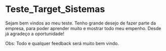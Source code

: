 # Teste_Target_Sistemas

Sejam bem vindos ao meu teste.
Tenho grande desejo de fazer parte da empresa, para poder aprender muito e mostrar todo meu empenho.
Desde já agradeço a oportunidade!

Obs: Todo e qualquer feedback será muito bem vindo.
